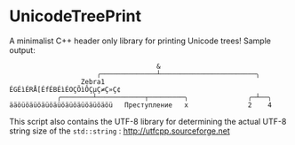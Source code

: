 # UnicodeTreePrint
A minimalist C++ header only library for printing Unicode trees!
Sample output:
```
                                     &
                      ╭──────────────┴────────────────────────╮
                  Zebra1                         ÉGÉìÉRÅ[ÉfÉBÉìÉOÇÕìÔÇµÇ≠Ç»Ç¢
            ╭────────┴────────────┬─────────╮               ╭─┴──╮
ääöüöäüöäüöäüöäüöäüöäüöäöü   Преступление   x               2    4
```

This script also contains the UTF-8 library for determining the actual UTF-8 string size of the `std::string` : http://utfcpp.sourceforge.net
